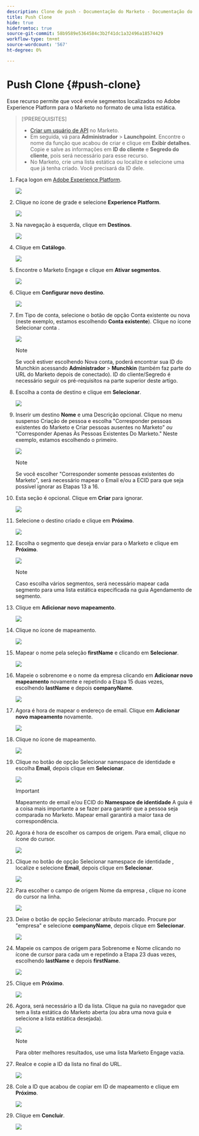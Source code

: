 ```yaml
---
description: Clone de push - Documentação do Marketo - Documentação do produto
title: Push Clone
hide: true
hidefromtoc: true
source-git-commit: 58b9589e5364584c3b2f41dc1a32496a18574429
workflow-type: tm+mt
source-wordcount: '567'
ht-degree: 0%

---
```


# Push Clone {#push-clone}

Esse recurso permite que você envie segmentos localizados no Adobe Experience Platform para o Marketo no formato de uma lista estática.

>[!PREREQUISITES]
>
>* [Criar um usuário de API](/help/marketo/product-docs/administration/users-and-roles/create-an-api-only-user.md) no Marketo.
>* Em seguida, vá para **Administrador** > **Launchpoint**. Encontre o nome da função que acabou de criar e clique em **Exibir detalhes**. Copie e salve as informações em **ID do cliente** e **Segredo do cliente**, pois será necessário para esse recurso.
>* No Marketo, crie uma lista estática ou localize e selecione uma que já tenha criado. Você precisará da ID dele.


1. Faça logon em [Adobe Experience Platform](https://experience.adobe.com/).

   ![](assets/push-an-adobe-experience-platform-segment-1.png)

1. Clique no ícone de grade e selecione **Experience Platform**.

   ![](assets/push-an-adobe-experience-platform-segment-2.png)

1. Na navegação à esquerda, clique em **Destinos**.

   ![](assets/push-an-adobe-experience-platform-segment-3.png)

1. Clique em **Catálogo**.

   ![](assets/push-an-adobe-experience-platform-segment-4.png)

1. Encontre o Marketo Engage e clique em **Ativar segmentos**.

   ![](assets/push-an-adobe-experience-platform-segment-5.png)

1. Clique em **Configurar novo destino**.

   ![](assets/push-an-adobe-experience-platform-segment-6.png)


1. Em Tipo de conta, selecione o botão de opção Conta existente ou nova (neste exemplo, estamos escolhendo **Conta existente**). Clique no ícone Selecionar conta .

   ![](assets/push-an-adobe-experience-platform-segment-7.png)

   >[!NOTE]
   >
   >Se você estiver escolhendo Nova conta, poderá encontrar sua ID do Munchkin acessando **Administrador** > **Munchkin** (também faz parte do URL do Marketo depois de conectado). ID do cliente/Segredo é necessário seguir os pré-requisitos na parte superior deste artigo.

1. Escolha a conta de destino e clique em **Selecionar**.

   ![](assets/push-an-adobe-experience-platform-segment-8.png)

1. Inserir um destino **Nome** e uma Descrição opcional. Clique no menu suspenso Criação de pessoa e escolha &quot;Corresponder pessoas existentes do Marketo e Criar pessoas ausentes no Marketo&quot; _ou_ &quot;Corresponder Apenas Às Pessoas Existentes Do Marketo.&quot; Neste exemplo, estamos escolhendo o primeiro.

   ![](assets/push-an-adobe-experience-platform-segment-9.png)

   >[!NOTE]
   >
   >Se você escolher &quot;Corresponder somente pessoas existentes do Marketo&quot;, será necessário mapear o Email e/ou a ECID para que seja possível ignorar as Etapas 13 a 16.

1. Esta seção é opcional. Clique em **Criar** para ignorar.

   ![](assets/push-an-adobe-experience-platform-segment-10.png)

1. Selecione o destino criado e clique em **Próximo**.

   ![](assets/push-an-adobe-experience-platform-segment-11.png)

1. Escolha o segmento que deseja enviar para o Marketo e clique em **Próximo**.

   ![](assets/push-an-adobe-experience-platform-segment-12.png)

   >[!NOTE]
   >
   >Caso escolha vários segmentos, será necessário mapear cada segmento para uma lista estática especificada na guia Agendamento de segmento.

1. Clique em **Adicionar novo mapeamento**.

   ![](assets/push-an-adobe-experience-platform-segment-13.png)

1. Clique no ícone de mapeamento.

   ![](assets/push-an-adobe-experience-platform-segment-14.png)

1. Mapear o nome pela seleção **firstName** e clicando em **Selecionar**.

   ![](assets/push-an-adobe-experience-platform-segment-15.png)

1. Mapeie o sobrenome e o nome da empresa clicando em **Adicionar novo mapeamento** novamente e repetindo a Etapa 15 duas vezes, escolhendo **lastName** e depois **companyName**.

   ![](assets/push-an-adobe-experience-platform-segment-16.png)

1. Agora é hora de mapear o endereço de email. Clique em **Adicionar novo mapeamento** novamente.

   ![](assets/push-an-adobe-experience-platform-segment-17.png)

1. Clique no ícone de mapeamento.

   ![](assets/push-an-adobe-experience-platform-segment-18.png)

1. Clique no botão de opção Selecionar namespace de identidade e escolha  **Email**, depois clique em **Selecionar**.

   ![](assets/push-an-adobe-experience-platform-segment-19.png)

   >[!IMPORTANT]
   >
   >Mapeamento de email e/ou ECID do **Namespace de identidade** A guia é a coisa mais importante a se fazer para garantir que a pessoa seja comparada no Marketo. Mapear email garantirá a maior taxa de correspondência.

1. Agora é hora de escolher os campos de origem. Para email, clique no ícone do cursor.

   ![](assets/push-an-adobe-experience-platform-segment-20.png)

1. Clique no botão de opção Selecionar namespace de identidade , localize e selecione **Email**, depois clique em **Selecionar**.

   ![](assets/push-an-adobe-experience-platform-segment-21.png)

1. Para escolher o campo de origem Nome da empresa , clique no ícone do cursor na linha.

   ![](assets/push-an-adobe-experience-platform-segment-22.png)

1. Deixe o botão de opção Selecionar atributo marcado. Procure por &quot;empresa&quot; e selecione **companyName**, depois clique em **Selecionar**.

   ![](assets/push-an-adobe-experience-platform-segment-23.png)

1. Mapeie os campos de origem para Sobrenome e Nome clicando no ícone de cursor para cada um e repetindo a Etapa 23 duas vezes, escolhendo **lastName** e depois **firstName**.

   ![](assets/push-an-adobe-experience-platform-segment-24.png)

1. Clique em **Próximo**.

   ![](assets/push-an-adobe-experience-platform-segment-25.png)

1. Agora, será necessário a ID da lista. Clique na guia no navegador que tem a lista estática do Marketo aberta (ou abra uma nova guia e selecione a lista estática desejada).

   ![](assets/push-an-adobe-experience-platform-segment-26.png)

   >[!NOTE]
   >
   >Para obter melhores resultados, use uma lista Marketo Engage vazia.

1. Realce e copie a ID da lista no final do URL.

   ![](assets/push-an-adobe-experience-platform-segment-27.png)

1. Cole a ID que acabou de copiar em ID de mapeamento e clique em **Próximo**.

   ![](assets/push-an-adobe-experience-platform-segment-28.png)

1. Clique em **Concluir**.

   ![](assets/push-an-adobe-experience-platform-segment-29.png)
